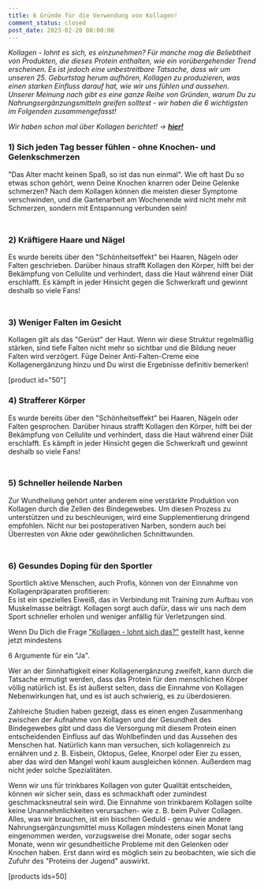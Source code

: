 ```yaml
---
title: 6 Gründe für die Verwendung von Kollagen!
comment_status: closed
post_date: 2023-02-20 08:00:00
---
```

<!-- wp:paragraph -->
<p><em>Kollagen - lohnt es sich, es einzunehmen? Für manche mag die Beliebtheit von Produkten, die dieses Protein enthalten, wie ein vorübergehender Trend erscheinen. Es ist jedoch eine unbestreitbare Tatsache, dass wir um unseren 25. Geburtstag herum aufhören, Kollagen zu produzieren, was einen starken Einfluss darauf hat, wie wir uns fühlen und aussehen. Unserer Meinung nach gibt es eine ganze Reihe von Gründen, warum Du zu Nahrungsergänzungsmitteln greifen solltest - wir haben die 6 wichtigsten im Folgenden zusammengefasst!</em></p>
<!-- /wp:paragraph -->

<!-- wp:paragraph -->
<p><em>Wir haben schon mal über Kollagen berichtet! → <strong><a href="https://primabiotic.de/kollagen-haeufig-gestellte-fragen/">hier!</a></strong></em></p>
<!-- /wp:paragraph -->

<!-- wp:paragraph -->
<p></p>
<!-- /wp:paragraph -->

<!-- wp:heading {"level":3} -->
<h3>1) Sich jeden Tag besser fühlen - ohne Knochen- und Gelenkschmerzen</h3>
<!-- /wp:heading -->

<!-- wp:paragraph -->
<p>"Das Alter macht keinen Spaß, so ist das nun einmal". Wie oft hast Du so etwas schon gehört, wenn Deine Knochen knarren oder Deine Gelenke schmerzen? Nach dem Kollagen können die meisten dieser Symptome verschwinden, und die Gartenarbeit am Wochenende wird nicht mehr mit Schmerzen, sondern mit Entspannung verbunden sein!</p>
<!-- /wp:paragraph -->

<!-- wp:spacer {"height":"9px"} -->
<div style="height:9px" aria-hidden="true" class="wp-block-spacer"></div>
<!-- /wp:spacer -->

<!-- wp:heading {"level":3} -->
<h3>2) Kräftigere Haare und Nägel</h3>
<!-- /wp:heading -->

<!-- wp:paragraph -->
<p>Es wurde bereits über den "Schönheitseffekt" bei Haaren, Nägeln oder Falten geschrieben. Darüber hinaus strafft Kollagen den Körper, hilft bei der Bekämpfung von Cellulite und verhindert, dass die Haut während einer Diät erschlafft. Es kämpft in jeder Hinsicht gegen die Schwerkraft und gewinnt deshalb so viele Fans!</p>
<!-- /wp:paragraph -->

<!-- wp:spacer {"height":"9px"} -->
<div style="height:9px" aria-hidden="true" class="wp-block-spacer"></div>
<!-- /wp:spacer -->

<!-- wp:heading {"level":3} -->
<h3>3) Weniger Falten im Gesicht</h3>
<!-- /wp:heading -->

<!-- wp:paragraph -->
<p>Kollagen gilt als das "Gerüst" der Haut. Wenn wir diese Struktur regelmäßig stärken, sind tiefe Falten nicht mehr so sichtbar und die Bildung neuer Falten wird verzögert. Füge Deiner Anti-Falten-Creme eine Kollagenergänzung hinzu und Du wirst die Ergebnisse definitiv bemerken!</p>
<!-- /wp:paragraph -->

<!-- wp:shortcode -->
[product id="50"]
<!-- /wp:shortcode -->

<!-- wp:heading {"level":3} -->
<h3>4) Strafferer Körper</h3>
<!-- /wp:heading -->

<!-- wp:paragraph -->
<p>Es wurde bereits über den "Schönheitseffekt" bei Haaren, Nägeln oder Falten gesprochen. Darüber hinaus strafft Kollagen den Körper, hilft bei der Bekämpfung von Cellulite und verhindert, dass die Haut während einer Diät erschlafft. Es kämpft in jeder Hinsicht gegen die Schwerkraft und gewinnt deshalb so viele Fans!</p>
<!-- /wp:paragraph -->

<!-- wp:spacer {"height":"9px"} -->
<div style="height:9px" aria-hidden="true" class="wp-block-spacer"></div>
<!-- /wp:spacer -->

<!-- wp:heading {"level":3} -->
<h3>5) Schneller heilende Narben</h3>
<!-- /wp:heading -->

<!-- wp:paragraph -->
<p>Zur Wundheilung gehört unter anderem eine verstärkte Produktion von Kollagen durch die Zellen des Bindegewebes. Um diesen Prozess zu unterstützen und zu beschleunigen, wird eine Supplementierung dringend empfohlen. Nicht nur bei postoperativen Narben, sondern auch bei Überresten von Akne oder gewöhnlichen Schnittwunden.</p>
<!-- /wp:paragraph -->

<!-- wp:spacer {"height":"9px"} -->
<div style="height:9px" aria-hidden="true" class="wp-block-spacer"></div>
<!-- /wp:spacer -->

<!-- wp:heading {"level":3} -->
<h3>6) Gesundes Doping für den Sportler</h3>
<!-- /wp:heading -->

<!-- wp:paragraph -->
<p>Sportlich aktive Menschen, auch Profis, können von der Einnahme von Kollagenpräparaten profitieren: <br>Es ist ein spezielles Eiweiß, das in Verbindung mit Training zum Aufbau von Muskelmasse beiträgt. Kollagen sorgt auch dafür, dass wir uns nach dem Sport schneller erholen und weniger anfällig für Verletzungen sind.</p>
<!-- /wp:paragraph -->

<!-- wp:paragraph -->
<p>Wenn Du Dich die Frage <a href="https://primabiotic.de/kollagen-haeufig-gestellte-fragen/">"Kollagen - lohnt sich das?"</a> gestellt hast, kenne jetzt mindestens </p>
<!-- /wp:paragraph -->

<!-- wp:paragraph -->
<p>6 Argumente für ein "Ja".</p>
<!-- /wp:paragraph -->

<!-- wp:paragraph -->
<p>Wer an der Sinnhaftigkeit einer Kollagenergänzung zweifelt, kann durch die Tatsache ermutigt werden, dass das Protein für den menschlichen Körper völlig natürlich ist. Es ist äußerst selten, dass die Einnahme von Kollagen Nebenwirkungen hat, und es ist auch schwierig, es zu überdosieren.</p>
<!-- /wp:paragraph -->

<!-- wp:paragraph -->
<p>Zahlreiche Studien haben gezeigt, dass es einen engen Zusammenhang zwischen der Aufnahme von Kollagen und der Gesundheit des Bindegewebes gibt und dass die Versorgung mit diesem Protein einen entscheidenden Einfluss auf das Wohlbefinden und das Aussehen des Menschen hat. Natürlich kann man versuchen, sich kollagenreich zu ernähren und z. B. Eisbein, Oktopus, Gelee, Knorpel oder Eier zu essen, aber das wird den Mangel wohl kaum ausgleichen können. Außerdem mag nicht jeder solche Spezialitäten.</p>
<!-- /wp:paragraph -->

<!-- wp:paragraph -->
<p>Wenn wir uns für trinkbares Kollagen von guter Qualität entscheiden, können wir sicher sein, dass es schmackhaft oder zumindest geschmacksneutral sein wird. Die Einnahme von trinkbarem Kollagen sollte keine Unannehmlichkeiten verursachen- wie z. B. beim Pulver Collagen. Alles, was wir brauchen, ist ein bisschen Geduld - genau wie andere Nahrungsergänzungsmittel muss Kollagen mindestens einen Monat lang eingenommen werden, vorzugsweise drei Monate, oder sogar sechs Monate, wenn wir gesundheitliche Probleme mit den Gelenken oder Knochen haben. Erst dann wird es möglich sein zu beobachten, wie sich die Zufuhr des "Proteins der Jugend" auswirkt.</p>
<!-- /wp:paragraph -->

<!-- wp:shortcode -->
[products ids=50]
<!-- /wp:shortcode -->